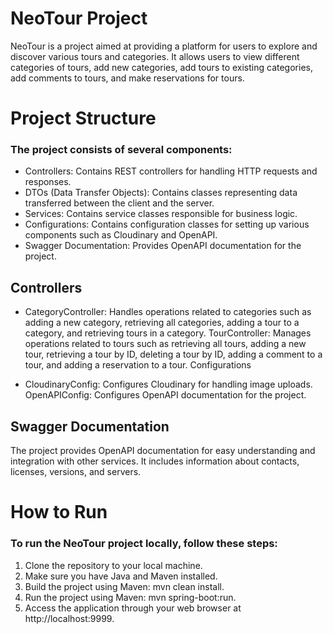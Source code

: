 # NeoTour Project

NeoTour is a project aimed at providing a platform for users to explore and discover various tours and categories. It allows users to view different categories of tours, add new categories, add tours to existing categories, add comments to tours, and make reservations for tours.

# Project Structure

### The project consists of several components:

* Controllers: Contains REST controllers for handling HTTP requests and responses.
* DTOs (Data Transfer Objects): Contains classes representing data transferred between the client and the server.
* Services: Contains service classes responsible for business logic.
* Configurations: Contains configuration classes for setting up various components such as Cloudinary and OpenAPI.
* Swagger Documentation: Provides OpenAPI documentation for the project.

## Controllers

* CategoryController: Handles operations related to categories such as adding a new category, retrieving all categories, adding a tour to a category, and retrieving tours in a category.
TourController: Manages operations related to tours such as retrieving all tours, adding a new tour, retrieving a tour by ID, deleting a tour by ID, adding a comment to a tour, and adding a reservation to a tour.
Configurations

  
* CloudinaryConfig: Configures Cloudinary for handling image uploads.
OpenAPIConfig: Configures OpenAPI documentation for the project.
## Swagger Documentation

The project provides OpenAPI documentation for easy understanding and integration with other services. It includes information about contacts, licenses, versions, and servers.

# How to Run

### To run the NeoTour project locally, follow these steps:

1) Clone the repository to your local machine.
2) Make sure you have Java and Maven installed.
3) Build the project using Maven: mvn clean install.
4) Run the project using Maven: mvn spring-boot:run.
5) Access the application through your web browser at http://localhost:9999.